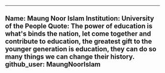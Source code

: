---
Name: Maung Noor Islam
Institution: University of the People
Quote: The power of education is what's binds the nation, let come together and contribute to education, the greatest gift to the younger generation is education, they can do so many things we can change their history.
github_user: MaungNoorIslam
--
